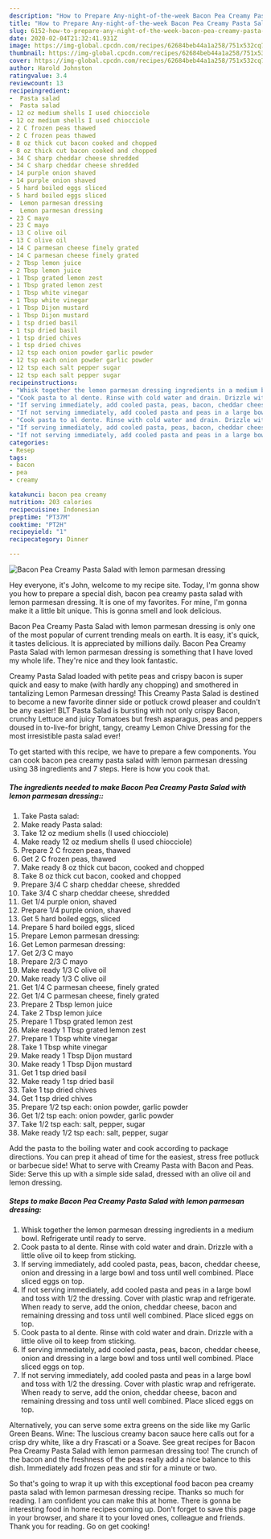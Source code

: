 ```yaml
---
description: "How to Prepare Any-night-of-the-week Bacon Pea Creamy Pasta Salad with lemon parmesan dressing"
title: "How to Prepare Any-night-of-the-week Bacon Pea Creamy Pasta Salad with lemon parmesan dressing"
slug: 6152-how-to-prepare-any-night-of-the-week-bacon-pea-creamy-pasta-salad-with-lemon-parmesan-dressing
date: 2020-02-04T21:32:41.931Z
image: https://img-global.cpcdn.com/recipes/62684beb44a1a258/751x532cq70/bacon-pea-creamy-pasta-salad-with-lemon-parmesan-dressing-recipe-main-photo.jpg
thumbnail: https://img-global.cpcdn.com/recipes/62684beb44a1a258/751x532cq70/bacon-pea-creamy-pasta-salad-with-lemon-parmesan-dressing-recipe-main-photo.jpg
cover: https://img-global.cpcdn.com/recipes/62684beb44a1a258/751x532cq70/bacon-pea-creamy-pasta-salad-with-lemon-parmesan-dressing-recipe-main-photo.jpg
author: Harold Johnston
ratingvalue: 3.4
reviewcount: 13
recipeingredient:
-  Pasta salad
-  Pasta salad
- 12 oz medium shells I used chiocciole
- 12 oz medium shells I used chiocciole
- 2 C frozen peas thawed
- 2 C frozen peas thawed
- 8 oz thick cut bacon cooked and chopped
- 8 oz thick cut bacon cooked and chopped
- 34 C sharp cheddar cheese shredded
- 34 C sharp cheddar cheese shredded
- 14 purple onion shaved
- 14 purple onion shaved
- 5 hard boiled eggs sliced
- 5 hard boiled eggs sliced
-  Lemon parmesan dressing
-  Lemon parmesan dressing
- 23 C mayo
- 23 C mayo
- 13 C olive oil
- 13 C olive oil
- 14 C parmesan cheese finely grated
- 14 C parmesan cheese finely grated
- 2 Tbsp lemon juice
- 2 Tbsp lemon juice
- 1 Tbsp grated lemon zest
- 1 Tbsp grated lemon zest
- 1 Tbsp white vinegar
- 1 Tbsp white vinegar
- 1 Tbsp Dijon mustard
- 1 Tbsp Dijon mustard
- 1 tsp dried basil
- 1 tsp dried basil
- 1 tsp dried chives
- 1 tsp dried chives
- 12 tsp each onion powder garlic powder
- 12 tsp each onion powder garlic powder
- 12 tsp each salt pepper sugar
- 12 tsp each salt pepper sugar
recipeinstructions:
- "Whisk together the lemon parmesan dressing ingredients in a medium bowl. Refrigerate until ready to serve."
- "Cook pasta to al dente. Rinse with cold water and drain. Drizzle with a little olive oil to keep from sticking."
- "If serving immediately, add cooled pasta, peas, bacon, cheddar cheese, onion and dressing in a large bowl and toss until well combined. Place sliced eggs on top."
- "If not serving immediately, add cooled pasta and peas in a large bowl and toss with 1/2 the dressing. Cover with plastic wrap and refrigerate. When ready to serve, add the onion, cheddar cheese, bacon and remaining dressing and toss until well combined. Place sliced eggs on top."
- "Cook pasta to al dente. Rinse with cold water and drain. Drizzle with a little olive oil to keep from sticking."
- "If serving immediately, add cooled pasta, peas, bacon, cheddar cheese, onion and dressing in a large bowl and toss until well combined. Place sliced eggs on top."
- "If not serving immediately, add cooled pasta and peas in a large bowl and toss with 1/2 the dressing. Cover with plastic wrap and refrigerate. When ready to serve, add the onion, cheddar cheese, bacon and remaining dressing and toss until well combined. Place sliced eggs on top."
categories:
- Resep
tags:
- bacon
- pea
- creamy

katakunci: bacon pea creamy
nutrition: 203 calories
recipecuisine: Indonesian
preptime: "PT37M"
cooktime: "PT2H"
recipeyield: "1"
recipecategory: Dinner

---
```



![Bacon Pea Creamy Pasta Salad with lemon parmesan dressing](https://img-global.cpcdn.com/recipes/62684beb44a1a258/751x532cq70/bacon-pea-creamy-pasta-salad-with-lemon-parmesan-dressing-recipe-main-photo.jpg)

Hey everyone, it's John, welcome to my recipe site. Today, I'm gonna show you how to prepare a special dish, bacon pea creamy pasta salad with lemon parmesan dressing. It is one of my favorites. For mine, I'm gonna make it a little bit unique. This is gonna smell and look delicious.

Bacon Pea Creamy Pasta Salad with lemon parmesan dressing is only one of the most popular of current trending meals on earth. It is easy, it's quick, it tastes delicious. It is appreciated by millions daily. Bacon Pea Creamy Pasta Salad with lemon parmesan dressing is something that I have loved my whole life. They're nice and they look fantastic.

Creamy Pasta Salad loaded with petite peas and crispy bacon is super quick and easy to make (with hardly any chopping) and smothered in tantalizing Lemon Parmesan dressing! This Creamy Pasta Salad is destined to become a new favorite dinner side or potluck crowd pleaser and couldn&#39;t be any easier! BLT Pasta Salad is bursting with not only crispy Bacon, crunchy Lettuce and juicy Tomatoes but fresh asparagus, peas and peppers doused in to-live-for bright, tangy, creamy Lemon Chive Dressing for the most irresistible pasta salad ever!


To get started with this recipe, we have to prepare a few components. You can cook bacon pea creamy pasta salad with lemon parmesan dressing using 38 ingredients and 7 steps. Here is how you cook that.

##### The ingredients needed to make Bacon Pea Creamy Pasta Salad with lemon parmesan dressing::

1. Take  Pasta salad:
1. Make ready  Pasta salad:
1. Take 12 oz medium shells (I used chiocciole)
1. Make ready 12 oz medium shells (I used chiocciole)
1. Prepare 2 C frozen peas, thawed
1. Get 2 C frozen peas, thawed
1. Make ready 8 oz thick cut bacon, cooked and chopped
1. Take 8 oz thick cut bacon, cooked and chopped
1. Prepare 3/4 C sharp cheddar cheese, shredded
1. Take 3/4 C sharp cheddar cheese, shredded
1. Get 1/4 purple onion, shaved
1. Prepare 1/4 purple onion, shaved
1. Get 5 hard boiled eggs, sliced
1. Prepare 5 hard boiled eggs, sliced
1. Prepare  Lemon parmesan dressing:
1. Get  Lemon parmesan dressing:
1. Get 2/3 C mayo
1. Prepare 2/3 C mayo
1. Make ready 1/3 C olive oil
1. Make ready 1/3 C olive oil
1. Get 1/4 C parmesan cheese, finely grated
1. Get 1/4 C parmesan cheese, finely grated
1. Prepare 2 Tbsp lemon juice
1. Take 2 Tbsp lemon juice
1. Prepare 1 Tbsp grated lemon zest
1. Make ready 1 Tbsp grated lemon zest
1. Prepare 1 Tbsp white vinegar
1. Take 1 Tbsp white vinegar
1. Make ready 1 Tbsp Dijon mustard
1. Make ready 1 Tbsp Dijon mustard
1. Get 1 tsp dried basil
1. Make ready 1 tsp dried basil
1. Take 1 tsp dried chives
1. Get 1 tsp dried chives
1. Prepare 1/2 tsp each: onion powder, garlic powder
1. Get 1/2 tsp each: onion powder, garlic powder
1. Take 1/2 tsp each: salt, pepper, sugar
1. Make ready 1/2 tsp each: salt, pepper, sugar


Add the pasta to the boiling water and cook according to package directions. You can prep it ahead of time for the easiest, stress free potluck or barbecue side! What to serve with Creamy Pasta with Bacon and Peas. Side: Serve this up with a simple side salad, dressed with an olive oil and lemon dressing. 

##### Steps to make Bacon Pea Creamy Pasta Salad with lemon parmesan dressing:

1. Whisk together the lemon parmesan dressing ingredients in a medium bowl. Refrigerate until ready to serve.
1. Cook pasta to al dente. Rinse with cold water and drain. Drizzle with a little olive oil to keep from sticking.
1. If serving immediately, add cooled pasta, peas, bacon, cheddar cheese, onion and dressing in a large bowl and toss until well combined. Place sliced eggs on top.
1. If not serving immediately, add cooled pasta and peas in a large bowl and toss with 1/2 the dressing. Cover with plastic wrap and refrigerate. When ready to serve, add the onion, cheddar cheese, bacon and remaining dressing and toss until well combined. Place sliced eggs on top.
1. Cook pasta to al dente. Rinse with cold water and drain. Drizzle with a little olive oil to keep from sticking.
1. If serving immediately, add cooled pasta, peas, bacon, cheddar cheese, onion and dressing in a large bowl and toss until well combined. Place sliced eggs on top.
1. If not serving immediately, add cooled pasta and peas in a large bowl and toss with 1/2 the dressing. Cover with plastic wrap and refrigerate. When ready to serve, add the onion, cheddar cheese, bacon and remaining dressing and toss until well combined. Place sliced eggs on top.


Alternatively, you can serve some extra greens on the side like my Garlic Green Beans. Wine: The luscious creamy bacon sauce here calls out for a crisp dry white, like a dry Frascati or a Soave. See great recipes for Bacon Pea Creamy Pasta Salad with lemon parmesan dressing too! The crunch of the bacon and the freshness of the peas really add a nice balance to this dish. Immediately add frozen peas and stir for a minute or two. 

So that's going to wrap it up with this exceptional food bacon pea creamy pasta salad with lemon parmesan dressing recipe. Thanks so much for reading. I am confident you can make this at home. There is gonna be interesting food in home recipes coming up. Don't forget to save this page in your browser, and share it to your loved ones, colleague and friends. Thank you for reading. Go on get cooking!
